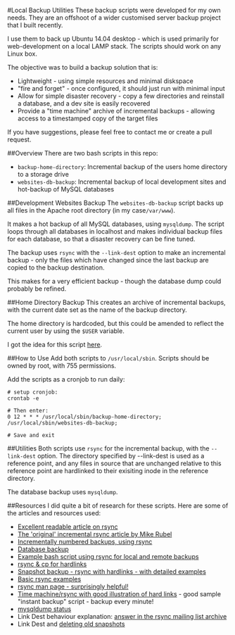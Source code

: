 #Local Backup Utilities
These backup scripts were developed for my own needs. They are an offshoot of a wider customised server backup project that I built recently.

I use them to back up Ubuntu 14.04 desktop - which is used primarily for web-development on a local LAMP stack. The scripts should work on any Linux box.

The objective was to build a backup solution that is:

* Lightweight - using simple resources and minimal diskspace
* "fire and forget" - once configured, it should just run with minimal input
* Allow for simple disaster recovery - copy a few directories and reinstall a database, and a dev site is easily recovered
* Provide a "time machine" archive of incremental backups - allowing access to a timestamped copy of the target files

If you have suggestions, please feel free to contact me or create a pull request.

##Overview
There are two bash scripts in this repo:

* `backup-home-directory`: Incremental backup of the users home directory to a storage drive
* `websites-db-backup`: Incremental backup of local development sites and hot-backup of MySQL databases

##Development Websites Backup
The `websites-db-backup` script backs up all files in the Apache root directory (in my case`/var/www`).

It makes a hot backup of all MySQL databases, using `mysqldump`. The script loops through all databases in localhost and makes individual backup files for each database, so that a disaster recovery can be fine tuned.

The backup uses `rsync` with the `--link-dest` option to make an incremental backup - only the files which have changed since the last backup are copied to the backup destination.

This makes for a very efficient backup - though the database dump could probably be refined.

##Home Directory Backup
This creates an archive of incremental backups, with the current date set as the name of the backup directory.

The home directory is hardcoded, but this could be amended to reflect the current user by using the `$USER` variable.

I got the idea for this script [here](https://blog.interlinked.org/tutorials/rsync_time_machine.html).

##How to Use
Add both scripts to `/usr/local/sbin`. Scripts should be owned by root, with 755 permissions.

Add the scripts as a cronjob to run daily:

~~~
# setup cronjob:
crontab -e

# Then enter:
0 12 * * * /usr/local/sbin/backup-home-directory; /usr/local/sbin/websites-db-backup;

# Save and exit
~~~

##Utilities
Both scripts use `rsync` for the incremental backup, with the `--link-dest` option. The directory specified by --link-dest is used as a reference point, and any files in source that are unchanged relative to this reference point are hardlinked to their exisiting inode in the reference directory.

The database backup uses `mysqldump`.

##Resources
I did quite a bit of research for these scripts. Here are some of the articles and resources used:

* [Excellent readable article on rsync](http://www.sanitarium.net/golug/rsync_backups_2010.html)
* [The 'original' incremental rsync article by Mike Rubel](http://www.mikerubel.org/computers/rsync_snapshots/)
* [Incrementally numbered backups, using rsync](https://jimmyg.org/blog/2007/incremental-backups-using-rsync.html)
* [Database backup](http://simon-davies.name/bash/backing-up-mysql-databases)
* [Example bash script using rsync for local and remote backups](http://stromberg.dnsalias.org/~strombrg/Backup.remote.html)
* [rsync & cp for hardlinks](http://earlruby.org/2013/05/creating-differential-backups-with-hard-links-and-rsync/)
* [Snapshot backup  - rsync with hardlinks - with detailed examples](http://www.pointsoftware.ch/en/howto-local-and-remote-snapshot-backup-using-rsync-with-hard-links/)
* [Basic rsync examples](http://www.thegeekstuff.com/2010/09/rsync-command-examples/)
* [rsync man page - surprisingly helpful!](http://linux.die.net/man/1/rsync)
* [Time machine/rsync with good illustration of hard links](http://linux.die.net/man/1/rsync) - good sample "instant backup" script - backup every minute!
* [mysqldump status](http://serverfault.com/questions/249853/does-mysqldump-return-a-status)
* Link Dest behaviour explanation: [answer in the rsync mailing list archive](https://lists.samba.org/archive/rsync/2010-February/024649.html)
* Link Dest and [deleting old snapshots](https://lists.samba.org/archive/rsync/2010-February/024654.html)
